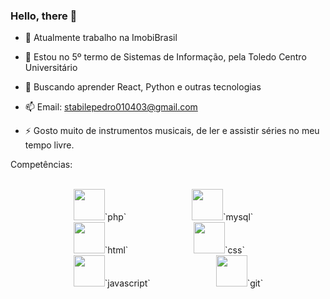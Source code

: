 ### Hello, there 👋



- 🔭 Atualmente trabalho na ImobiBrasil
 
- 🌱 Estou no 5º termo de Sistemas de Informação, pela Toledo Centro Universitário

- 🤔 Buscando aprender React, Python e outras tecnologias

- 📫 Email: stabilepedro010403@gmail.com
  
- ⚡ Gosto muito de instrumentos musicais, de ler e assistir séries no meu tempo livre.


Competências:
<br/><br/>
<div class="icones">
   <img style="margin-left: 20%;" src="https://cdn.jsdelivr.net/gh/devicons/devicon/icons/php/php-plain.svg" height="50px" width="50px"/>`php`
   <img style="margin-left: 20%;" src="https://cdn.jsdelivr.net/gh/devicons/devicon/icons/mysql/mysql-plain-wordmark.svg" height="50px" width="50px"/>`mysql`
   <img style="margin-left: 20%;" src="https://cdn.jsdelivr.net/gh/devicons/devicon/icons/html5/html5-original.svg" height="50px" width="50px"/>`html`
   <img style="margin-left: 20%;" src="https://cdn.jsdelivr.net/gh/devicons/devicon/icons/css3/css3-original.svg" height="50px" width="50px"/>`css`
   <img style="margin-left: 20%;" src="https://cdn.jsdelivr.net/gh/devicons/devicon/icons/javascript/javascript-plain.svg" height="50px" width="50px"/>`javascript`
   <img style="margin-left: 20%;" src="https://cdn.jsdelivr.net/gh/devicons/devicon/icons/git/git-original.svg" height="50px" width="50px" />`git`
</div>

                   


